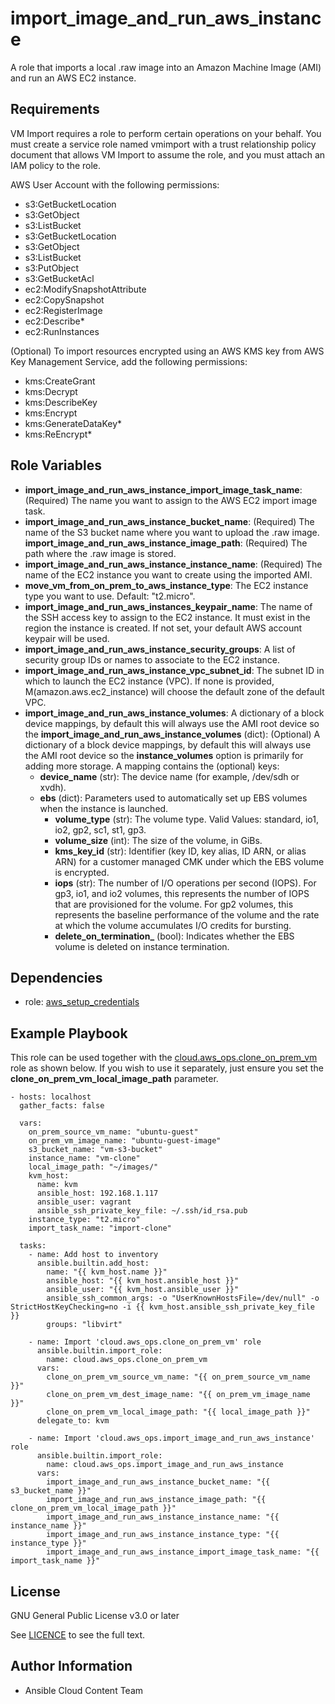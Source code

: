 import_image_and_run_aws_instance
=========

A role that imports a local .raw image into an Amazon Machine Image (AMI) and run an AWS EC2 instance.

Requirements
------------

VM Import requires a role to perform certain operations on your behalf. You must create a service role named vmimport with a trust relationship policy document that allows VM Import to assume the role, and you must attach an IAM policy to the role.

AWS User Account with the following permissions:
* s3:GetBucketLocation
* s3:GetObject
* s3:ListBucket
* s3:GetBucketLocation
* s3:GetObject
* s3:ListBucket
* s3:PutObject
* s3:GetBucketAcl
* ec2:ModifySnapshotAttribute
* ec2:CopySnapshot
* ec2:RegisterImage
* ec2:Describe*
* ec2:RunInstances

(Optional) To import resources encrypted using an AWS KMS key from AWS Key Management Service, add the following permissions:
* kms:CreateGrant
* kms:Decrypt
* kms:DescribeKey
* kms:Encrypt
* kms:GenerateDataKey*
* kms:ReEncrypt*

Role Variables
--------------

* **import_image_and_run_aws_instance_import_image_task_name**: (Required) The  name you want to assign to the AWS EC2 import image task.
* **import_image_and_run_aws_instance_bucket_name**: (Required) The name of the S3 bucket name where you want to upload the .raw image.
**import_image_and_run_aws_instance_image_path**: (Required) The path where the .raw image is stored.
* **import_image_and_run_aws_instance_instance_name**: (Required) The name of the EC2 instance you want to create using the imported AMI.
* **move_vm_from_on_prem_to_aws_instance_type**: The EC2 instance type you want to use. Default: "t2.micro".
* **import_image_and_run_aws_instances_keypair_name**: The name of the SSH access key to assign to the EC2 instance. It must exist in the region the instance is created. If not set, your default AWS account keypair will be used.
* **import_image_and_run_aws_instance_security_groups**: A list of security group IDs or names to associate to the EC2 instance.
* **import_image_and_run_aws_instance_vpc_subnet_id**: The subnet ID in which to launch the EC2 instance (VPC). If none is provided, M(amazon.aws.ec2_instance) will choose the default zone of the default VPC.
* **import_image_and_run_aws_instance_volumes**: A dictionary of a block device mappings, by default this will always use the AMI root device so the **import_image_and_run_aws_instance_volumes** (dict): (Optional) A dictionary of a block device mappings, by default this will always use the AMI root device so the **instance_volumes** option is primarily for adding more storage. A mapping contains the (optional) keys:
    * **device_name** (str): The device name (for example, /dev/sdh or xvdh).
    * **ebs** (dict): Parameters used to automatically set up EBS volumes when the instance is launched.
        * **volume_type** (str): The volume type. Valid Values: standard, io1, io2, gp2, sc1, st1, gp3.
        * **volume_size** (int): The size of the volume, in GiBs.
        * **kms_key_id** (str): Identifier (key ID, key alias, ID ARN, or alias ARN) for a customer managed CMK under which the EBS volume is encrypted.
        * **iops** (str): The number of I/O operations per second (IOPS). For gp3, io1, and io2 volumes, this represents the number of IOPS that are provisioned for the volume. For gp2 volumes, this represents the baseline performance of the volume and the rate at which the volume accumulates I/O credits for bursting.
        * **delete_on_termination_** (bool): Indicates whether the EBS volume is deleted on instance termination.

Dependencies
------------

- role: [aws_setup_credentials](../aws_setup_credentials/README.md)

Example Playbook
----------------
This role can be used together with the [cloud.aws_ops.clone_on_prem_vm](../clone_on_prem_vm/README.md) role as shown below. If you wish to use it separately, just ensure you set the **clone_on_prem_vm_local_image_path** parameter.

    - hosts: localhost
      gather_facts: false

      vars:
        on_prem_source_vm_name: "ubuntu-guest"
        on_prem_vm_image_name: "ubuntu-guest-image"
        s3_bucket_name: "vm-s3-bucket"
        instance_name: "vm-clone"
        local_image_path: "~/images/"
        kvm_host:
          name: kvm
          ansible_host: 192.168.1.117
          ansible_user: vagrant
          ansible_ssh_private_key_file: ~/.ssh/id_rsa.pub
        instance_type: "t2.micro"
        import_task_name: "import-clone"

      tasks:
        - name: Add host to inventory
          ansible.builtin.add_host:
            name: "{{ kvm_host.name }}"
            ansible_host: "{{ kvm_host.ansible_host }}"
            ansible_user: "{{ kvm_host.ansible_user }}"
            ansible_ssh_common_args: -o "UserKnownHostsFile=/dev/null" -o StrictHostKeyChecking=no -i {{ kvm_host.ansible_ssh_private_key_file }}
            groups: "libvirt"

        - name: Import 'cloud.aws_ops.clone_on_prem_vm' role
          ansible.builtin.import_role:
            name: cloud.aws_ops.clone_on_prem_vm
          vars:
            clone_on_prem_vm_source_vm_name: "{{ on_prem_source_vm_name }}"
            clone_on_prem_vm_dest_image_name: "{{ on_prem_vm_image_name }}"
            clone_on_prem_vm_local_image_path: "{{ local_image_path }}"
          delegate_to: kvm

        - name: Import 'cloud.aws_ops.import_image_and_run_aws_instance' role
          ansible.builtin.import_role:
            name: cloud.aws_ops.import_image_and_run_aws_instance
          vars:
            import_image_and_run_aws_instance_bucket_name: "{{ s3_bucket_name }}"
            import_image_and_run_aws_instance_image_path: "{{ clone_on_prem_vm_local_image_path }}"
            import_image_and_run_aws_instance_instance_name: "{{ instance_name }}"
            import_image_and_run_aws_instance_instance_type: "{{ instance_type }}"
            import_image_and_run_aws_instance_import_image_task_name: "{{ import_task_name }}"

License
-------

GNU General Public License v3.0 or later

See [LICENCE](https://github.com/ansible-collections/cloud.aws_ops/blob/main/LICENSE) to see the full text.

Author Information
------------------

- Ansible Cloud Content Team
